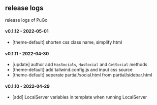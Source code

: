 ## release logs

release logs of PuGo

#### v0.1.12 - 2022-05-01

- [theme-default] shorten css class name, simplify html

#### v0.1.11 - 2022-04-30

- [update] author add `HasSocials`, `HasSocial` and `GetSocial` methods
- [theme-default] add tailwind.config.js and input css source
- [theme-default] seperate partial/social.html from partial/sidebar.html

#### v0.1.10 - 2022-04-29

- [add] LocalServer variables in template when running LocalServer